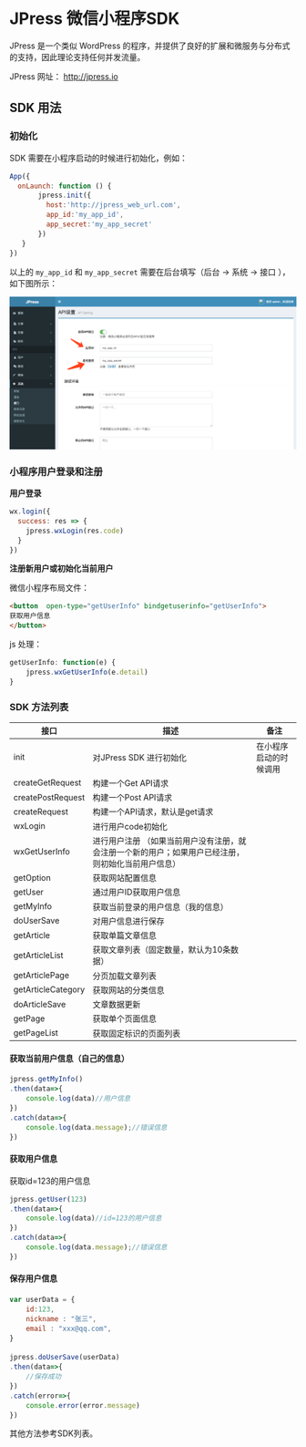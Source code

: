 # JPress 微信小程序SDK

JPress 是一个类似 WordPress 的程序，并提供了良好的扩展和微服务与分布式的支持，因此理论支持任何并发流量。

JPress 网址： http://jpress.io 


## SDK 用法

### 初始化

SDK 需要在小程序启动的时候进行初始化，例如：

```js
App({
  onLaunch: function () {
       jpress.init({
         host:'http://jpress_web_url.com',
         app_id:'my_app_id',
         app_secret:'my_app_secret'
       })
   }
})   
```

以上的 `my_app_id` 和 `my_app_secret` 需要在后台填写（后台 -> 系统 -> 接口 ），如下图所示：

![](./doc/imgs/jpress_app_id.png)

### 小程序用户登录和注册

**用户登录**

```js
wx.login({
  success: res => {
    jpress.wxLogin(res.code)
  }
})
```

**注册新用户或初始化当前用户**

微信小程序布局文件：

```html
<button  open-type="getUserInfo" bindgetuserinfo="getUserInfo"> 
获取用户信息 
</button>
```

js 处理：

```js
getUserInfo: function(e) {
    jpress.wxGetUserInfo(e.detail)
}
```

### SDK 方法列表

 

|  接口 | 描述 | 备注 |
| --- | --- | --- |
| init | 对JPress SDK 进行初始化 | 在小程序启动的时候调用  |
| createGetRequest | 构建一个Get API请求 |  |
| createPostRequest | 构建一个Post API请求 |  |
| createRequest | 构建一个API请求，默认是get请求 |  |
| wxLogin | 进行用户code初始化 |  |
| wxGetUserInfo | 进行用户注册 （如果当前用户没有注册，就会注册一个新的用户；如果用户已经注册，则初始化当前用户信息） |  |
| getOption | 获取网站配置信息 |  |
| getUser | 通过用户ID获取用户信息 |  |
| getMyInfo | 获取当前登录的用户信息（我的信息） |  |
| doUserSave | 对用户信息进行保存 |  |
| getArticle | 获取单篇文章信息 |  |
| getArticleList | 获取文章列表（固定数量，默认为10条数据） |  |
| getArticlePage | 分页加载文章列表 |  |
| getArticleCategory | 获取网站的分类信息 |  |
| doArticleSave | 文章数据更新 |  |
| getPage | 获取单个页面信息 |  |
| getPageList | 获取固定标识的页面列表 |  |



#### 获取当前用户信息（自己的信息）

```js
jpress.getMyInfo()
.then(data=>{
    console.log(data)//用户信息
})
.catch(data=>{
    console.log(data.message);//错误信息
})
```

#### 获取用户信息

获取id=123的用户信息

```js
jpress.getUser(123)
.then(data=>{
    console.log(data)//id=123的用户信息
})
.catch(data=>{
    console.log(data.message);//错误信息
})
```

#### 保存用户信息

```js
var userData = {
    id:123,
    nickname : "张三",
    email : "xxx@qq.com",  
}

jpress.doUserSave(userData)
.then(data=>{
    //保存成功
})
.catch(error=>{
    console.error(error.message)
})
```

其他方法参考SDK列表。




